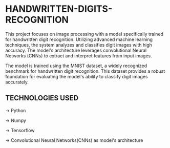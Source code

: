 # HANDWRITTEN-DIGITS-RECOGNITION
This project focuses on image processing with a model specifically trained for handwritten digit recognition. Utilizing advanced machine learning techniques, the system analyzes and classifies   digit images with high accuracy. The model's architecture leverages convolutional Neural Networks (CNNs) to extract and interpret features from input images.

The model is trained using the MNIST dataset, a widely recognized benchmark for handwritten digit recognition. This dataset provides a robust foundation for evaluating the model's ability to classify digit images accurately.

## TECHNOLOGIES USED
-> Python

-> Numpy

-> Tensorflow

-> Convolutional Neural Networks(CNNs) as model's architecture
